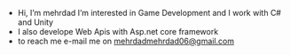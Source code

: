 - Hi, I’m mehrdad I’m interested in Game Development and I work with C# and Unity
- I also develope Web Apis with Asp.net core framework
- to reach me e-mail me on mehrdadmehrdad06@gmail.com

